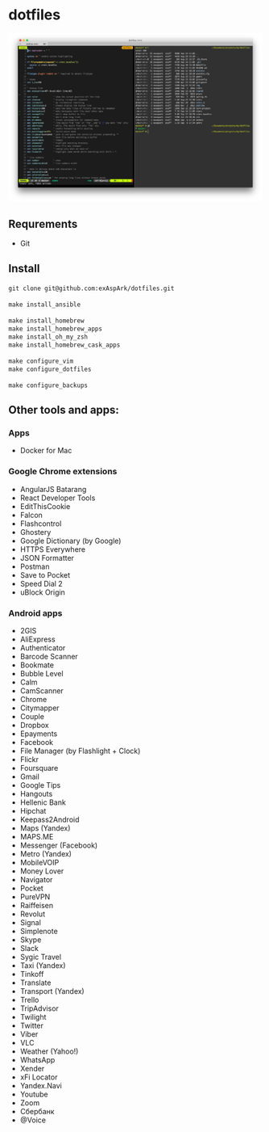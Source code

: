 # dotfiles

![Screenshot](./img/screenshot.png)

## Requrements

* Git

## Install

```
git clone git@github.com:exAspArk/dotfiles.git

make install_ansible

make install_homebrew
make install_homebrew_apps
make install_oh_my_zsh
make install_homebrew_cask_apps

make configure_vim
make configure_dotfiles

make configure_backups
```

## Other tools and apps:

### Apps

* Docker for Mac

### Google Chrome extensions

* AngularJS Batarang
* React Developer Tools
* EditThisCookie
* Falcon
* Flashcontrol
* Ghostery
* Google Dictionary (by Google)
* HTTPS Everywhere
* JSON Formatter
* Postman
* Save to Pocket
* Speed Dial 2
* uBlock Origin

### Android apps

* 2GIS
* AliExpress
* Authenticator
* Barcode Scanner
* Bookmate
* Bubble Level
* Calm
* CamScanner
* Chrome
* Citymapper
* Couple
* Dropbox
* Epayments
* Facebook
* File Manager (by Flashlight + Clock)
* Flickr
* Foursquare
* Gmail
* Google Tips
* Hangouts
* Hellenic Bank
* Hipchat
* Keepass2Android
* Maps (Yandex)
* MAPS.ME
* Messenger (Facebook)
* Metro (Yandex)
* MobileVOIP
* Money Lover
* Navigator
* Pocket
* PureVPN
* Raiffeisen
* Revolut
* Signal
* Simplenote
* Skype
* Slack
* Sygic Travel
* Taxi (Yandex)
* Tinkoff
* Translate
* Transport (Yandex)
* Trello
* TripAdvisor
* Twilight
* Twitter
* Viber
* VLC
* Weather (Yahoo!)
* WhatsApp
* Xender
* xFi Locator
* Yandex.Navi
* Youtube
* Zoom
* Сбербанк
* @Voice
